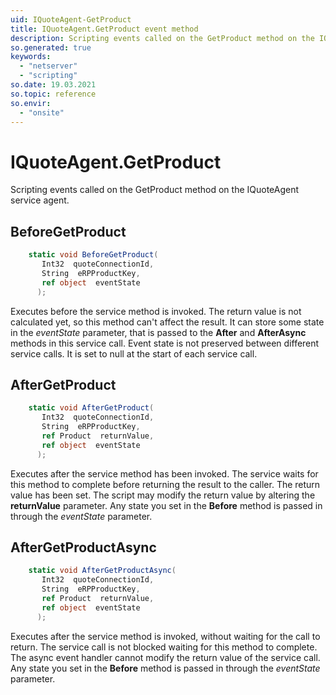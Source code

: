 ```yaml
---
uid: IQuoteAgent-GetProduct
title: IQuoteAgent.GetProduct event method
description: Scripting events called on the GetProduct method on the IQuoteAgent service agent.
so.generated: true
keywords:
  - "netserver"
  - "scripting"
so.date: 19.03.2021
so.topic: reference
so.envir:
  - "onsite"
---
```

# IQuoteAgent.GetProduct

Scripting events called on the <see cref='M:SuperOffice.CRM.Services.IQuoteAgent.GetProduct'>GetProduct</see> method on the <see cref='IQuoteAgent'>IQuoteAgent</see>  service agent.

## BeforeGetProduct
```cs
    static void BeforeGetProduct(
       Int32  quoteConnectionId,
       String  eRPProductKey,
       ref object  eventState
      );
```
Executes before the service method is invoked.
The return value is not calculated yet, so this method can't affect the result.
It can store some state in the *eventState* parameter, that is passed to the **After** and **AfterAsync** methods in this service call.
Event state is not preserved between different service calls. It is set to null at the start of each service call.
## AfterGetProduct
```cs
    static void AfterGetProduct(
       Int32  quoteConnectionId,
       String  eRPProductKey,
       ref Product  returnValue,
       ref object  eventState
      );
```
Executes after the service method has been invoked. The service waits for this method to complete before returning the result to the caller.
The return value has been set. The script may modify the return value by altering the **returnValue** parameter.
Any state you set in the **Before** method is passed in through the *eventState* parameter.
## AfterGetProductAsync
```cs
    static void AfterGetProductAsync(
       Int32  quoteConnectionId,
       String  eRPProductKey,
       ref Product  returnValue,
       ref object  eventState
      );
```
Executes after the service method is invoked, without waiting for the call to return.
The service call is not blocked waiting for this method to complete.
The async event handler cannot modify the return value of the service call.
Any state you set in the **Before** method is passed in through the *eventState* parameter.

